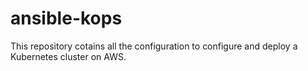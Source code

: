 # ansible-kops
This repository cotains all the configuration to configure and deploy a Kubernetes cluster on AWS.
